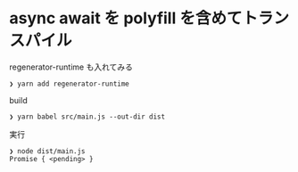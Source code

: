 # async await を polyfill を含めてトランスパイル

regenerator-runtime も入れてみる

```
❯ yarn add regenerator-runtime
```

build

```
❯ yarn babel src/main.js --out-dir dist
```

実行

```
❯ node dist/main.js
Promise { <pending> }
```
